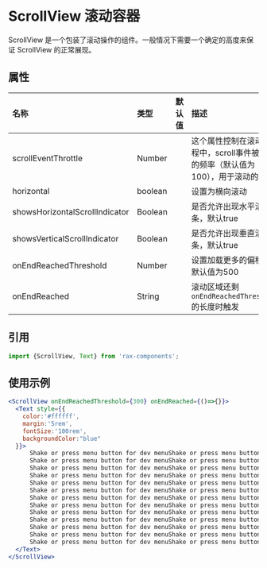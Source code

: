 # ScrollView 滚动容器

ScrollView 是一个包装了滚动操作的组件。一般情况下需要一个确定的高度来保证 ScrollView 的正常展现。  

## 属性

|名称|类型|默认值|描述|
|:---------------|:--------|:----|:----------|
|scrollEventThrottle|Number||这个属性控制在滚动过程中，scroll事件被调用的频率（默认值为100），用于滚动的节流|
|horizontal|boolean||设置为横向滚动|
|showsHorizontalScrollIndicator|Boolean||是否允许出现水平滚动条，默认true|
|showsVerticalScrollIndicator|Boolean||是否允许出现垂直滚动条，默认true|
|onEndReachedThreshold|Number||设置加载更多的偏移，默认值为500|
|onEndReached|String||滚动区域还剩 `onEndReachedThreshold` 的长度时触发|

## 引用

```jsx
import {ScrollView, Text} from 'rax-components';
```

## 使用示例

```jsx
<ScrollView onEndReachedThreshold={300} onEndReached={()=>{}}>
  <Text style={{
    color:'#ffffff',
    margin:'5rem',
    fontSize:'100rem',
    backgroundColor:"blue"
  }}>
      Shake or press menu button for dev menuShake or press menu button for dev menu
      Shake or press menu button for dev menuShake or press menu button for dev menu
      Shake or press menu button for dev menuShake or press menu button for dev menu
      Shake or press menu button for dev menuShake or press menu button for dev menu
      Shake or press menu button for dev menuShake or press menu button for dev menu
      Shake or press menu button for dev menuShake or press menu button for dev menu
      Shake or press menu button for dev menuShake or press menu button for dev menu
      Shake or press menu button for dev menuShake or press menu button for dev menu
      Shake or press menu button for dev menuShake or press menu button for dev menu
      Shake or press menu button for dev menuShake or press menu button for dev menu
      Shake or press menu button for dev menuShake or press menu button for dev menu
      Shake or press menu button for dev menuShake or press menu button for dev menu
      Shake or press menu button for dev menuShake or press menu button for dev menu
  </Text>
</ScrollView>
```
